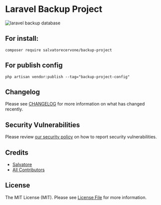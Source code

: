 # Laravel Backup Project

![laravel backup database](https://github.com/SalvatoreCervone/backup-project/blob/main/images/backup-project.png)

## For install:
```
composer require salvatorecervone/backup-project
```

## For publish config 
```
php artisan vendor:publish --tag="backup-project-config"
```

## Changelog

Please see [CHANGELOG](CHANGELOG.md) for more information on what has changed recently.

## Security Vulnerabilities

Please review [our security policy](../../security/policy) on how to report security vulnerabilities.

## Credits

- [Salvatore](https://github.com/salvatorecervone)
- [All Contributors](../../contributors)

## License

The MIT License (MIT). Please see [License File](LICENSE.md) for more information.
